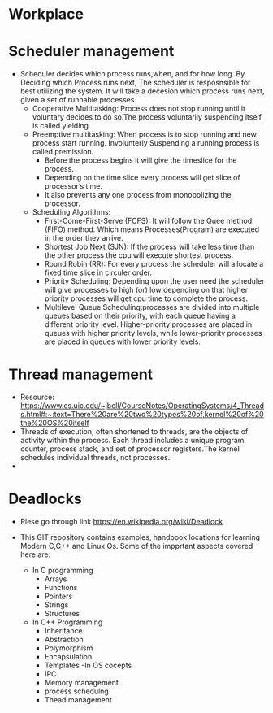 # Workplace

# Scheduler management
- Scheduler decides which process runs,when, and for how long. By Deciding which Process runs next, The scheduler is resposnsible for best utilizing the system. It will take a decesion which process runs next, given a set of runnable processes.
    - Cooperative Multitasking: Process does not stop running until it voluntary decides to do so.The process voluntarily suspending itself is called yielding.
    - Preemptive multitasking: When process is to stop running and new process start running. Involunterly Suspending a running process is called premission.
        - Before the process begins it will give the timeslice for the process.
        - Depending on the time slice every process will get slice of processor’s time.
        - It also prevents any one process from monopolizing the processor.
    - Scheduling Algorithms:
       - First-Come-First-Serve (FCFS): It will follow the Quee method (FIFO) method. Which means Processes(Program) are executed in the order they arrive.
       - Shortest Job Next (SJN): If the process will take less time than the other process the cpu will execute shortest process.
       - Round Robin (RR): For every process the scheduler will allocate a fixed time slice in circuler order.
       - Priority Scheduling: Depending upon the user need the scheduler will give processes to high (or) low depending on that higher priority processes will get cpu time to complete the   process. 
       - Multilevel Queue Scheduling:processes are divided into multiple queues based on their priority, with each queue having a different priority level. Higher-priority processes are placed in queues with higher priority levels, while lower-priority processes are placed in queues with lower priority levels.
 
# Thread management
- Resource:  https://www.cs.uic.edu/~jbell/CourseNotes/OperatingSystems/4_Threads.html#:~:text=There%20are%20two%20types%20of,kernel%20of%20the%20OS%20itself
- Threads of execution, often shortened to threads, are the objects of activity within the process. Each thread includes a unique program counter, process stack, and set of processor registers.The kernel schedules individual threads, not processes.
- 

# Deadlocks
- Plese go through link https://en.wikipedia.org/wiki/Deadlock

- This GIT repository contains examples, handbook locations for learning Modern C,C++ and Linux Os. Some of the impprtant aspects covered here are:
  - In C programming
     - Arrays
     - Functions
     - Pointers
     - Strings
     - Structures
  - In C++ Programming
     - Inheritance
     - Abstraction
     - Polymorphism
     - Encapsulation
     - Templates
  -In OS cocepts
     - IPC
     - Memory management
     - process schedulng
     - Thead management
